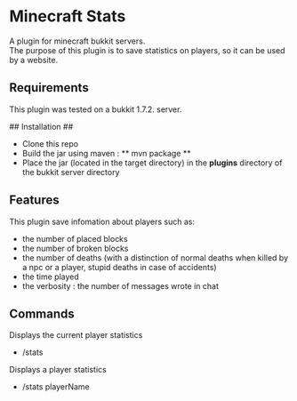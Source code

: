 Minecraft Stats
===============

A plugin for minecraft bukkit servers.  
The purpose of this plugin is to save statistics on players, so it can be used by a website.

## Requirements ##

This plugin was tested on a bukkit 1.7.2. server.  

## Installation ##

  * Clone this repo
  * Build the jar using maven : ** mvn package **
  * Place the jar (located in the target directory) in the **plugins** directory of the bukkit server directory

## Features ##

This plugin save infomation about players such as:
  * the number of placed blocks
  * the number of broken blocks
  * the number of deaths (with a distinction of normal deaths when killed by a npc or a player, stupid deaths in case of accidents)
  * the time played
  * the verbosity : the number of messages wrote in chat

## Commands ##

Displays the current player statistics
  * /stats
  
Displays a player statistics
  * /stats playerName

